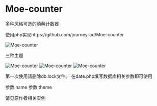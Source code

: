 # Moe-counter

多种风格可选的萌萌计数器


使用php实现https://github.com/journey-ad/Moe-counter

![Moe-counter](https://api.anyfan.top/count/)


三种主题

![Moe-counter](https://api.anyfan.top/count/?name=view)
![Moe-counter](https://api.anyfan.top/count/?name=view&theme=gelbooru)
![Moe-counter](https://api.anyfan.top/count/?name=view&theme=rule34)


第一次使用请删除db.lock文件。
在date.php填写数据库相关参数即可使用

参数 name
参数 theme

请见原作者相关实例



